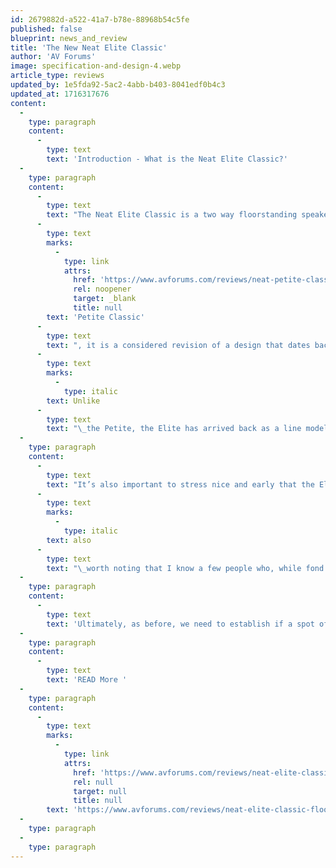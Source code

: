 ```yaml
---
id: 2679882d-a522-41a7-b78e-88968b54c5fe
published: false
blueprint: news_and_review
title: 'The New Neat Elite Classic'
author: 'AV Forums'
image: specification-and-design-4.webp
article_type: reviews
updated_by: 1e5fda92-5ac2-4abb-b403-8041edf0b4c3
updated_at: 1716317676
content:
  -
    type: paragraph
    content:
      -
        type: text
        text: 'Introduction - What is the Neat Elite Classic?'
  -
    type: paragraph
    content:
      -
        type: text
        text: "The Neat Elite Classic is a two way floorstanding speaker. Like the all conquering\_"
      -
        type: text
        marks:
          -
            type: link
            attrs:
              href: 'https://www.avforums.com/reviews/neat-petite-classic-standmount-speaker-review.20094/'
              rel: noopener
              target: _blank
              title: null
        text: 'Petite Classic'
      -
        type: text
        text: ", it is a considered revision of a design that dates back to the early years of Neat Acoustics and that continued on sale for a very long time indeed.\_"
      -
        type: text
        marks:
          -
            type: italic
        text: Unlike
      -
        type: text
        text: "\_the Petite, the Elite has arrived back as a line model without an intervening special edition to test the water.\_"
  -
    type: paragraph
    content:
      -
        type: text
        text: "It’s also important to stress nice and early that the Elite is not simply a floorstanding Petite. We’ll cover this at greater length in the relevant section but any of you reading this and thinking “well it’s just a bigger version of a speaker that got ten out of ten, of course it’ll be good”, you should be aware there is more going on here that simply making a bigger Petite. It’s\_"
      -
        type: text
        marks:
          -
            type: italic
        text: also
      -
        type: text
        text: "\_worth noting that I know a few people who, while fond of the Petite, think that the Elite is the best embodiment of what makes a Neat a Neat so there are some positive omens too.\_"
  -
    type: paragraph
    content:
      -
        type: text
        text: 'Ultimately, as before, we need to establish if a spot of sentimentality is what this part of the market needs right now or if speakers that came into being this century have a performance edge over the Neat. Do some of the distinctive design features still give this little floostander the edge or should you be swayed by more conventional engineering? Let’s cue it up and see what it can do.'
  -
    type: paragraph
    content:
      -
        type: text
        text: 'READ More '
  -
    type: paragraph
    content:
      -
        type: text
        marks:
          -
            type: link
            attrs:
              href: 'https://www.avforums.com/reviews/neat-elite-classic-floorstanding-speaker-review.21099/'
              rel: null
              target: null
              title: null
        text: 'https://www.avforums.com/reviews/neat-elite-classic-floorstanding-speaker-review.21099/'
  -
    type: paragraph
  -
    type: paragraph
---
```

